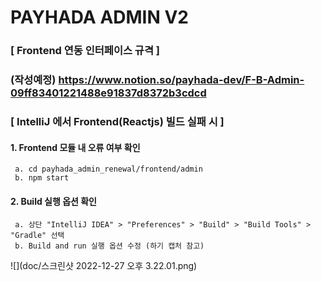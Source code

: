 PAYHADA ADMIN V2
=========================

###
### [ Frontend 연동 인터페이스 규격 ]
### (작성예정) https://www.notion.so/payhada-dev/F-B-Admin-09ff83401221488e91837d8372b3cdcd

###
### [ IntelliJ 에서 Frontend(Reactjs) 빌드 실패 시 ]
#### 1. Frontend 모듈 내 오류 여부 확인
```text
 a. cd payhada_admin_renewal/frontend/admin
 b. npm start
```
#### 2. Build 실행 옵션 확인
```text
 a. 상단 "IntelliJ IDEA" > "Preferences" > "Build" > "Build Tools" > "Gradle" 선택
 b. Build and run 실행 옵션 수정 (하기 캡처 참고)
```
![](doc/스크린샷 2022-12-27 오후 3.22.01.png)